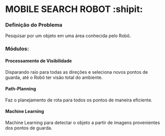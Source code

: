 # MOBILE SEARCH ROBOT :shipit:

### Definição do Problema
Pesquisar por um objeto em uma área conhecida pelo Robô.

### Módulos: 

#### Processamento de Visibilidade
Disparando raio para todas as direções e seleciona novos pontos de guarda, até o Robô ter visão total do ambiente.

#### Path-Planning
Faz o planejamento de rota para todos os pontos de maneira eficiente.

#### Machine Learning
Machine Learning para detectar o objeto a partir de imagens provenientes dos pontos de guarda.
